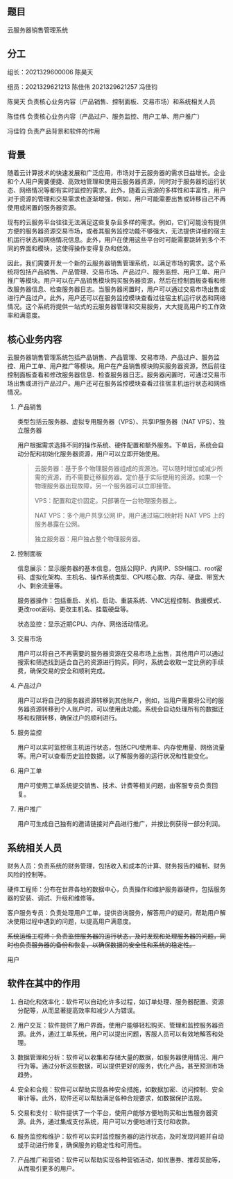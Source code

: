## 题目

云服务器销售管理系统

## 分工

组长：2021329600006 陈昊天

组员：2021329621213 陈佳伟 2021329621257 冯佳钧

陈昊天 负责核心业务内容（产品销售、控制面板、交易市场）和系统相关人员

陈佳伟 负责核心业务内容（产品过户、服务监控、用户工单、用户推广）

冯佳钧 负责产品背景和软件的作用

## 背景

随着云计算技术的快速发展和广泛应用，市场对于云服务器的需求日益增长。企业和个人用户需要便捷、高效地管理和使用云服务器资源，同时对于服务器的运行状态、网络情况等都有实时监控的需求。此外，随着云资源的多样性和丰富性，用户对于资源的管理和交易需求也逐渐增强，例如，用户可能需要出售或转移自己不再使用或闲置的服务器资源。

现有的云服务平台往往无法满足这些复杂且多样的需求。例如，它们可能没有提供方便的服务器资源交易市场，或者其服务监控功能不够强大，无法提供详细的宿主机运行状态和网络情况信息。此外，用户在使用这些平台时可能需要跳转到多个不同的界面和模块，这使得操作变得复杂和低效。

因此，我们需要开发一个新的云服务器销售管理系统，以满足市场的需求。这个系统将包括产品销售、产品管理、交易市场、产品过户、服务监控、用户工单、用户推广等模块。用户可以在产品销售模块购买服务器资源，然后在控制面板查看和修改服务器信息、检查服务器日志。当服务器闲置时，用户可以通过交易市场出售或进行产品过户。此外，用户还可以在服务监控模块查看过往宿主机运行状态和网络情况。这个系统将提供一站式的云服务器管理和交易服务，大大提高用户的工作效率和满意度。

## 核心业务内容

云服务器销售管理系统包括产品销售、产品管理、交易市场、产品过户、服务监控、用户工单、用户推广等模块。用户在产品销售模块购买服务器资源，然后前往控制面板查看和修改服务器信息、检查服务器日志。服务器闲置时，可通过交易市场出售或进行产品过户。用户还可在服务监控模块查看过往宿主机运行状态和网络情况。

1. 产品销售

    类型包括云服务器、虚拟专用服务器（VPS）、共享IP服务器（NAT VPS）、独立服务器

    用户根据需求选择不同的操作系统、硬件配置和额外服务。下单后，系统会自动分配和初始化服务器资源，用户可以立即开始使用。

    > 云服务器：基于多个物理服务器组成的资源池。可以随时增加或减少所需的资源，而不需要迁移服务器。定价基于实际使用的资源。如果一个物理服务器出现故障，另一个服务器可以立即接管。
    >
    > VPS：配置和定价固定。只部署在一台物理服务器上。
    >
    > NAT VPS：多个用户共享公网 IP，用户通过端口映射将 NAT VPS 上的服务暴露在公网。
    >
    > 独立服务器：用户独占整个物理服务器。

2. 控制面板

    信息展示：显示服务器的基本信息，包括公网IP、内网IP、SSH端口、root密码、虚拟化架构、主机名、操作系统类型、CPU核心数、内存、硬盘、带宽大小、剩余流量等。

    服务器操作：包括重启、关机、启动、重装系统、VNC远程控制、救援模式、更改root密码、更改主机名、挂载硬盘等。

    状态监控：显示近期CPU、内存、网络活动情况。

3. 交易市场

    用户可以将自己不再需要的服务器资源在交易市场上出售，其他用户可以通过搜索和筛选找到适合自己的资源进行购买。同时，系统会收取一定比例的手续费，确保交易的安全和顺利完成。

4. 产品过户

    用户可以将自己的服务器资源转移到其他账户，例如，当用户需要将公司的服务器资源转移到个人账户时，可以使用此功能。系统会自动处理所有的数据迁移和权限转移，确保过户的顺利进行。

5. 服务监控

    用户可以实时监控宿主机运行状态，包括CPU使用率、内存使用量、网络流量等。用户可以查看历史监控数据，以了解服务器的运行状况和性能变化。

6. 用户工单

    用户可使用工单系统提交销售、技术、计费等相关问题，由客服专员负责回复。

7. 用户推广 

    用户可生成自己独有的邀请链接对产品进行推广，并按比例获得一部分利润。


## 系统相关人员

财务人员：负责系统的财务管理，包括收入和成本的计算、财务报告的编制、财务风险的控制等。

硬件工程师：分布在世界各地的数据中心，负责操作和维护服务器硬件，包括服务器的安装、调试、升级和维修等。

客户服务专员：负责处理用户工单，提供咨询服务，解答用户的疑问，帮助用户解决使用过程中遇到的问题，以提高用户满意度。

~~系统运维工程师：负责监控服务器的运行状态，及时发现和处理服务器的问题，同时也负责服务器的备份和恢复，以确保数据的安全性和系统的稳定性。~~

用户

## 软件在其中的作用

1. 自动化和效率化：软件可以自动化许多过程，如订单处理、服务器配置、资源分配等，从而显著提高效率和减少人为错误。

2. 用户交互：软件提供了用户界面，使用户能够轻松购买、管理和监控服务器资源。此外，通过工单系统，用户可以提出问题，客服人员可以有效地解答和处理。

3. 数据管理和分析：软件可以收集和存储大量的数据，如服务器使用情况、用户行为等。通过分析这些数据，可以提供更好的服务，优化产品，甚至预测市场趋势。

4. 安全和合规：软件可以帮助实现各种安全措施，如数据加密、访问控制、安全审计等。此外，软件还可以帮助满足各种合规要求，如数据保护法规。

5. 交易和支付：软件提供了一个平台，使用户能够方便地购买和出售服务器资源。此外，通过集成支付系统，用户可以方便地进行支付和收款。

6. 服务监控和维护：软件可以实时监控服务器的运行状态，及时发现问题并自动或手动进行修复，确保服务的稳定性和可用性。

7. 产品推广和营销：软件可以帮助实现各种营销活动，如优惠券、推荐奖励等，从而吸引更多的用户。

